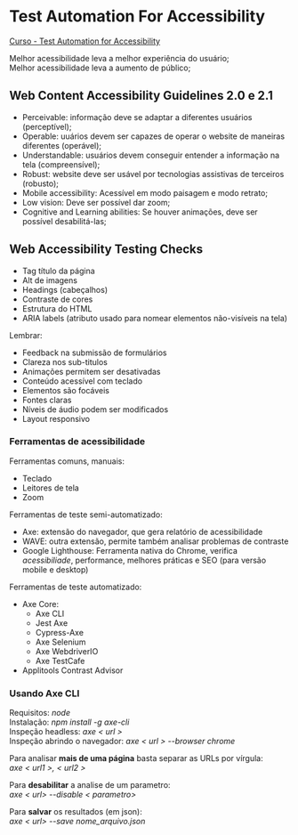 # Test Automation For Accessibility

[Curso - Test Automation for Accessibility](https://testautomationu.applitools.com/accessibility-testing-tutorial/)

Melhor acessibilidade leva a melhor experiência do usuário;  
Melhor acessibilidade leva a aumento de público;

## Web Content Accessibility Guidelines 2.0 e 2.1

- Perceivable: informação deve se adaptar a diferentes usuários (perceptível);
- Operable: uuários devem ser capazes de operar o website de maneiras diferentes (operável);
- Understandable: usuários devem conseguir entender a informação na tela (compreensível);
- Robust: website deve ser usável por tecnologias assistivas de terceiros (robusto);
- Mobile accessibility: Acessível em modo paisagem e modo retrato;
- Low vision: Deve ser possível dar zoom;
- Cognitive and Learning abilities: Se houver animações, deve ser possível desabilitá-las;

## Web Accessibility Testing Checks

- Tag título da página
- Alt de imagens
- Headings (cabeçalhos)
- Contraste de cores
- Estrutura do HTML
- ARIA labels (atributo usado para nomear elementos não-visíveis na tela)

Lembrar:
- Feedback na submissão de formulários
- Clareza nos sub-titulos
- Animações permitem ser desativadas
- Conteúdo acessível com teclado
- Elementos são focáveis
- Fontes claras
- Níveis de áudio podem ser modificados
- Layout responsivo

### Ferramentas de acessibilidade

Ferramentas comuns, manuais:
- Teclado
- Leitores de tela
- Zoom

Ferramentas de teste semi-automatizado:
- Axe: extensão do navegador, que gera relatório de acessibilidade
- WAVE: outra extensão, permite também analisar problemas de contraste
- Google Lighthouse: Ferramenta nativa do Chrome, verifica *acessibiliade*, performance, melhores práticas e SEO (para versão mobile e desktop)

Ferramentas de teste automatizado:  
- Axe Core:
    - Axe CLI
    - Jest Axe
    - Cypress-Axe
    - Axe Selenium
    - Axe WebdriverIO
    - Axe TestCafe
- Applitools Contrast Advisor

### Usando Axe CLI

Requisitos: *node*  
Instalação: *npm install -g axe-cli*  
Inspeção headless: *axe < url >*  
Inspeção abrindo o navegador: *axe < url > --browser chrome*

Para analisar **mais de uma página** basta separar as URLs por vírgula:  
*axe < url1 >,  < url2 >*

Para **desabilitar** a analise de um parametro:  
*axe < url> --disable < parametro>*

Para **salvar** os resultados (em json):  
*axe < url> --save nome_arquivo.json*

